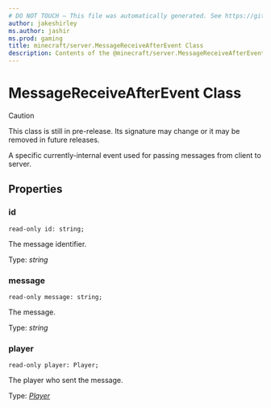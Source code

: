```yaml
---
# DO NOT TOUCH — This file was automatically generated. See https://github.com/mojang/minecraftapidocsgenerator to modify descriptions, examples, etc.
author: jakeshirley
ms.author: jashir
ms.prod: gaming
title: minecraft/server.MessageReceiveAfterEvent Class
description: Contents of the @minecraft/server.MessageReceiveAfterEvent class.
---
```

# MessageReceiveAfterEvent Class

> [!CAUTION]
> This class is still in pre-release.  Its signature may change or it may be removed in future releases.

A specific currently-internal event used for passing messages from client to server.

## Properties

### **id**
`read-only id: string;`

The message identifier.

Type: *string*

### **message**
`read-only message: string;`

The message.

Type: *string*

### **player**
`read-only player: Player;`

The player who sent the message.

Type: [*Player*](Player.md)
